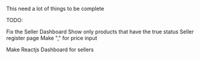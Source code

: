 This need a lot of things to be complete

TODO:

   Fix the Seller Dashboard
   Show only products that have the true status
   Seller register page
   Make "," for price input

   Make Reactjs Dashboard for sellers
